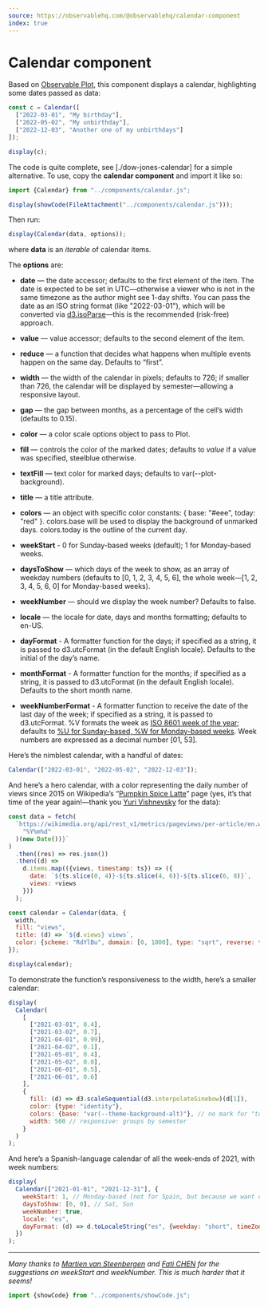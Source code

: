 ```yaml
---
source: https://observablehq.com/@observablehq/calendar-component
index: true
---
```


# Calendar component

Based on [Observable Plot](https://observablehq.com/@observablehq/plot), this component displays a calendar, highlighting some dates passed as data:

```js echo
const c = Calendar([
  ["2022-03-01", "My birthday"],
  ["2022-05-02", "My unbirthday"],
  ["2022-12-03", "Another one of my unbirthdays"]
]);

display(c);
```

The code is quite complete, see [./dow-jones-calendar] for a simple alternative. To use, copy the **calendar component** and import it like so:

```js echo
import {Calendar} from "../components/calendar.js";
```

```js
display(showCode(FileAttachment("../components/calendar.js")));
```

Then run:

```js run=false
display(Calendar(data, options));
```

where **data** is an _iterable_ of calendar items.

The **options** are:

- **date** — the date accessor; defaults to the first element of the item. The date is expected to be set in UTC—otherwise a viewer who is not in the same timezone as the author might see 1-day shifts. You can pass the date as an ISO string format (like "2022-03-01"), which will be converted via [d3.isoParse](https://github.com/d3/d3-time-format#isoParse)—this is the recommended (risk-free) approach.

- **value** — value accessor; defaults to the second element of the item.

- **reduce** — a function that decides what happens when multiple events happen on the same day. Defaults to “first”.

- **width** — the width of the calendar in pixels; defaults to 726; if smaller than 726, the calendar will be displayed by semester—allowing a responsive layout.

- **gap** — the gap between months, as a percentage of the cell’s width (defaults to 0.15).

- **color** — a color scale options object to pass to Plot.

- **fill** — controls the color of the marked dates; defaults to _value_ if a value was specified, steelblue otherwise.

- **textFill** — text color for marked days; defaults to var(--plot-background).

- **title** — a title attribute.

- **colors** — an object with specific color constants: { base: "#eee", today: "red" }. colors.base will be used to display the background of unmarked days. colors.today is the outline of the current day.

- **weekStart** - 0 for Sunday-based weeks (default); 1 for Monday-based weeks.

- **daysToShow** — which days of the week to show, as an array of weekday numbers (defaults to [0, 1, 2, 3, 4, 5, 6], the whole week—[1, 2, 3, 4, 5, 6, 0] for Monday-based weeks).

- **weekNumber** — should we display the week number? Defaults to false.

- **locale** — the locale for date, days and months formatting; defaults to en-US.

- **dayFormat** - A formatter function for the days; if specified as a string, it is passed to d3.utcFormat (in the default English locale). Defaults to the initial of the day’s name.

- **monthFormat** - A formatter function for the months; if specified as a string, it is passed to d3.utcFormat (in the default English locale). Defaults to the short month name.

- **weekNumberFormat** - A formatter function to receive the date of the last day of the week; if specified as a string, it is passed to d3.utcFormat. %V formats the week as [ISO 8601 week of the year](https://en.wikipedia.org/wiki/ISO_week_date); defaults to [%U for Sunday-based, %W for Monday-based weeks](https://github.com/d3/d3-time-format). Week numbers are expressed as a decimal number [01, 53].

Here’s the nimblest calendar, with a handful of dates:

```js echo
Calendar(["2022-03-01", "2022-05-02", "2022-12-03"]);
```

And here’s a hero calendar, with a color representing the daily number of views since 2015 on Wikipedia’s “[Pumpkin Spice Latte](https://en.wikipedia.org/wiki/Pumpkin_Spice_Latte)” page (yes, it’s that time of the year again!—thank you [Yuri Vishnevsky](https://observablehq.com/@yurivish/wikipedia-pageviews-calendar) for the data):

```js
const data = fetch(
  `https://wikimedia.org/api/rest_v1/metrics/pageviews/per-article/en.wikipedia/all-access/user/Pumpkin_Spice_Latte/daily/20170301/${d3.utcFormat(
    "%Y%m%d"
  )(new Date())}`
)
  .then((res) => res.json())
  .then((d) =>
    d.items.map(({views, timestamp: ts}) => ({
      date: `${ts.slice(0, 4)}-${ts.slice(4, 6)}-${ts.slice(6, 8)}`,
      views: +views
    }))
  );
```

```js echo
const calendar = Calendar(data, {
  width,
  fill: "views",
  title: (d) => `${d.views} views`,
  color: {scheme: "RdYlBu", domain: [0, 1000], type: "sqrt", reverse: true}
});

display(calendar);
```

To demonstrate the function’s responsiveness to the width, here’s a smaller calendar:

```js echo
display(
  Calendar(
    [
      ["2021-03-01", 0.4],
      ["2021-03-02", 0.7],
      ["2021-04-01", 0.99],
      ["2021-04-02", 0.1],
      ["2021-05-01", 0.4],
      ["2021-05-02", 0.0],
      ["2021-06-01", 0.5],
      ["2021-06-01", 0.6]
    ],
    {
      fill: (d) => d3.scaleSequential(d3.interpolateSinebow)(d[1]),
      color: {type: "identity"},
      colors: {base: "var(--theme-background-alt)"}, // no mark for "today"
      width: 500 // responsive: groups by semester
    }
  )
);
```

And here’s a Spanish-language calendar of all the week-ends of 2021, with week numbers:

```js echo
display(
  Calendar(["2021-01-01", "2021-12-31"], {
    weekStart: 1, // Monday-based (not for Spain, but because we want consecutive Saturdays and Sundays)
    daysToShow: [6, 0], // Sat, Sun
    weekNumber: true,
    locale: "es",
    dayFormat: (d) => d.toLocaleString("es", {weekday: "short", timeZone: "UTC"})
  })
);
```

---

_Many thanks to [Martien van Steenbergen](https://observablehq.com/@martien) and [Fati CHEN](https://observablehq.com/@stardisblue) for the suggestions on weekStart and weekNumber. This is much harder that it seems!_

```js
import {showCode} from "../components/showCode.js";
```
